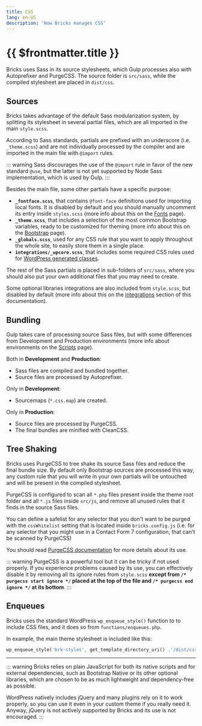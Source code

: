 ```yaml
---
title: CSS
lang: en-US
description: 'How Bricks manages CSS'
---
```


# {{ $frontmatter.title }}

Bricks uses Sass in its source stylesheets, which Gulp processes also with Autoprefixer and PurgeCSS. The source folder is `src/sass`, while the compiled stylesheet are placed in `dist/css`.

## Sources

Bricks takes advantage of the default Sass modularization system, by splitting its stylesheet in several partial files, which are all imported in the main `style.scss`.

According to Sass standards, partials are prefixed with an underscore (i.e. `_theme.scss`) and are not individually processed by the compiler and are imported in the main file with `@import` rules.

::: warning
Sass discourages the use of the `@import` rule in favor of the new standard `@use`, but the latter is not yet supported by Node Sass implementation, which is used by Gulp.
:::

Besides the main file, some other partials have a specific purpose:

- **`_fontface.scss`**, that contains `@font-face` definitions used for importing local fonts. It is disabled by default and you should manually uncomment its entry inside `styles.scss` (more info about this on the [Fonts](/theme/fonts/) page).
- **`_theme.scss`**, that includes a selection of the most common Bootstrap variables, ready to be customized for theming (more info about this on the [Bootstrap](/theme/bootstrap/) page).
- **`_globals.scss`**, used for any CSS rule that you want to apply throughout the whole site, to easily store them in a single place.
- **`integrations/_wpcore.scss`**, that includes some required CSS rules used for [WordPress generated classes](https://codex.wordpress.org/CSS#WordPress_Generated_Classes).

The rest of the Sass partials is placed in sub-folders of `src/sass`, where you should also put your own additional files that you may need to create.

Some optional libraries integrations are also included from `style.scss`, but disabled by default (more info about this on the [integrations](/integrations/) section of this documentation).

## Bundling

Gulp takes care of processing source Sass files, but with some differences from Development and Production environments (more info about environments on the [Scripts](/theme/scripts/) page).

Both in **Development** and **Production**:

- Sass files are compiled and bundled together.
- Source files are processed by Autoprefixer.

Only in **Development**:

- Sourcemaps (`*.css.map`) are created.

Only in **Production**:

- Source files are processed by PurgeCSS.
- The final bundles are minified with CleanCSS.

## Tree Shaking

Bricks uses PurgeCSS to tree shake its source Sass files and reduce the final bundle size. By default only Bootstrap sources  are processed this way, any custom rule that you will write in your own partials will be untouched and will be present in the compiled stylesheet.

PurgeCSS is configured to scan all `*.php` files present inside the theme root folder and all `*.js` files inside `src/js`, and remove all unused rules that it finds in the source Sass files.

You can define a safelist for any selector that you don't want to be purged with the `cssWhitelist` setting that is located inside `bricks.config.js` (i.e. for any selector that you might use in a Contact Form 7 configuration, that can't be scanned by PurgeCSS)

You should read [PurgeCSS documentation](https://purgecss.com/) for more details about its use.

::: warning
PurgeCSS is a powerful tool but it can be tricky if not used properly. If you experience problems caused by its use, you can effectively disable it by removing all its ignore rules from `style.scss` **except from `/* purgecss start ignore */` placed at the top of the file and `/* purgecss end ignore */` at its bottom**.
:::

## Enqueues

Bricks uses the standard WordPress `wp_enqueue_style()` function to to include CSS files, and it does so from `functions/enqueues.php`.

In example, the main theme stylesheet is included like this:

```php        
wp_enqueue_style('brk-styles', get_template_directory_uri() .'/dist/css/style.min.css');
```

---

::: warning
Bricks relies on plain JavaScript for both its native scripts and for external dependencies, such as Bootstrap Native or its other optional libraries, which are chosen to be as much lightweight and dependency-free as possible.

WordPress natively includes jQuery and many plugins rely on it to work properly, so you can use it even in your custom theme if you really need it. Anyway, jQuery is not actively supported by Bricks and its use is not encouraged.
:::